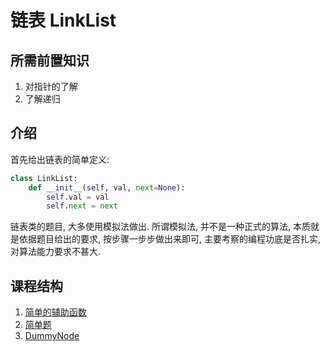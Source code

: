 # 链表 LinkList

## 所需前置知识

1. 对指针的了解
2. 了解递归

## 介绍

首先给出链表的简单定义:
```Python
class LinkList:
    def __init__(self, val, next=None):
        self.val = val
        self.next = next
```

链表类的题目, 大多使用模拟法做出. 所谓模拟法, 并不是一种正式的算法, 本质就是依据题目给出的要求, 按步骤一步步做出来即可, 主要考察的编程功底是否扎实, 对算法能力要求不甚大.

## 课程结构

1. [简单的辅助函数](part1.md)
2. [简单题](part2.md)
3. [DummyNode](part3.md)
